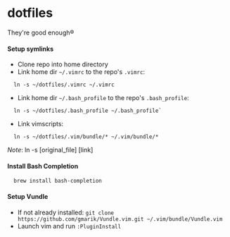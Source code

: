 # dotfiles
They're good enough®

#### Setup symlinks

- Clone repo into home directory
- Link home dir `~/.vimrc` to the repo's `.vimrc`:
```
  ln -s ~/dotfiles/.vimrc ~/.vimrc
```
- Link home dir `~/.bash_profile` to the repo's `.bash_profile`:
```
  ln -s ~/dotfiles/.bash_profile ~/.bash_profile`
```
- Link vimscripts:
```
  ln -s ~/dotfiles/.vim/bundle/* ~/.vim/bundle/*
```
*Note*: ln -s [original_file] [link]

#### Install Bash Completion
```
  brew install bash-completion
```

#### Setup Vundle
- If not already installed: `git clone https://github.com/gmarik/Vundle.vim.git ~/.vim/bundle/Vundle.vim`
- Launch vim and run `:PluginInstall`
